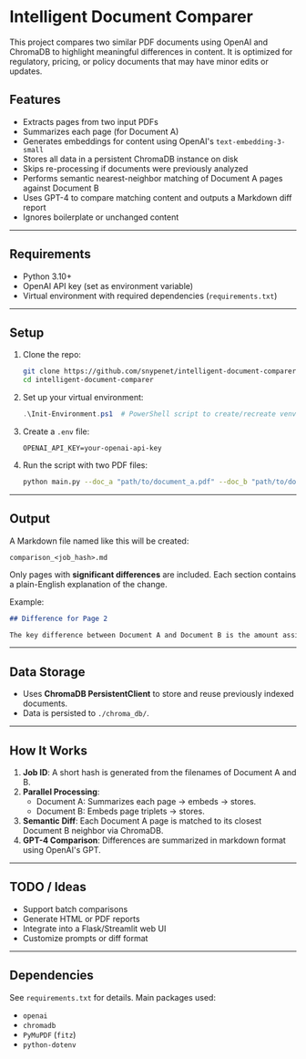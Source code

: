 # Intelligent Document Comparer

This project compares two similar PDF documents using OpenAI and ChromaDB to highlight meaningful differences in content. It is optimized for regulatory, pricing, or policy documents that may have minor edits or updates.

## Features

- Extracts pages from two input PDFs
- Summarizes each page (for Document A)
- Generates embeddings for content using OpenAI's `text-embedding-3-small`
- Stores all data in a persistent ChromaDB instance on disk
- Skips re-processing if documents were previously analyzed
- Performs semantic nearest-neighbor matching of Document A pages against Document B
- Uses GPT-4 to compare matching content and outputs a Markdown diff report
- Ignores boilerplate or unchanged content

---

## Requirements

- Python 3.10+
- OpenAI API key (set as environment variable)
- Virtual environment with required dependencies (`requirements.txt`)

---

## Setup

1. Clone the repo:
   ```bash
   git clone https://github.com/snypenet/intelligent-document-comparer.git
   cd intelligent-document-comparer
   ```

2. Set up your virtual environment:
   ```powershell
   .\Init-Environment.ps1  # PowerShell script to create/recreate venv and install dependencies
   ```

3. Create a `.env` file:
   ```dotenv
   OPENAI_API_KEY=your-openai-api-key
   ```

4. Run the script with two PDF files:
   ```bash
   python main.py --doc_a "path/to/document_a.pdf" --doc_b "path/to/document_b.pdf"
   ```

---

## Output

A Markdown file named like this will be created:

```
comparison_<job_hash>.md
```

Only pages with **significant differences** are included. Each section contains a plain-English explanation of the change.

Example:
```markdown
## Difference for Page 2

The key difference between Document A and Document B is the amount assigned to CPT Code 99213...
```

---

## Data Storage

- Uses **ChromaDB PersistentClient** to store and reuse previously indexed documents.
- Data is persisted to `./chroma_db/`.

---

## How It Works

1. **Job ID**: A short hash is generated from the filenames of Document A and B.
2. **Parallel Processing**:
   - Document A: Summarizes each page → embeds → stores.
   - Document B: Embeds page triplets → stores.
3. **Semantic Diff**: Each Document A page is matched to its closest Document B neighbor via ChromaDB.
4. **GPT-4 Comparison**: Differences are summarized in markdown format using OpenAI's GPT.

---

## TODO / Ideas

- Support batch comparisons
- Generate HTML or PDF reports
- Integrate into a Flask/Streamlit web UI
- Customize prompts or diff format

---

## Dependencies

See `requirements.txt` for details. Main packages used:

- `openai`
- `chromadb`
- `PyMuPDF` (`fitz`)
- `python-dotenv`